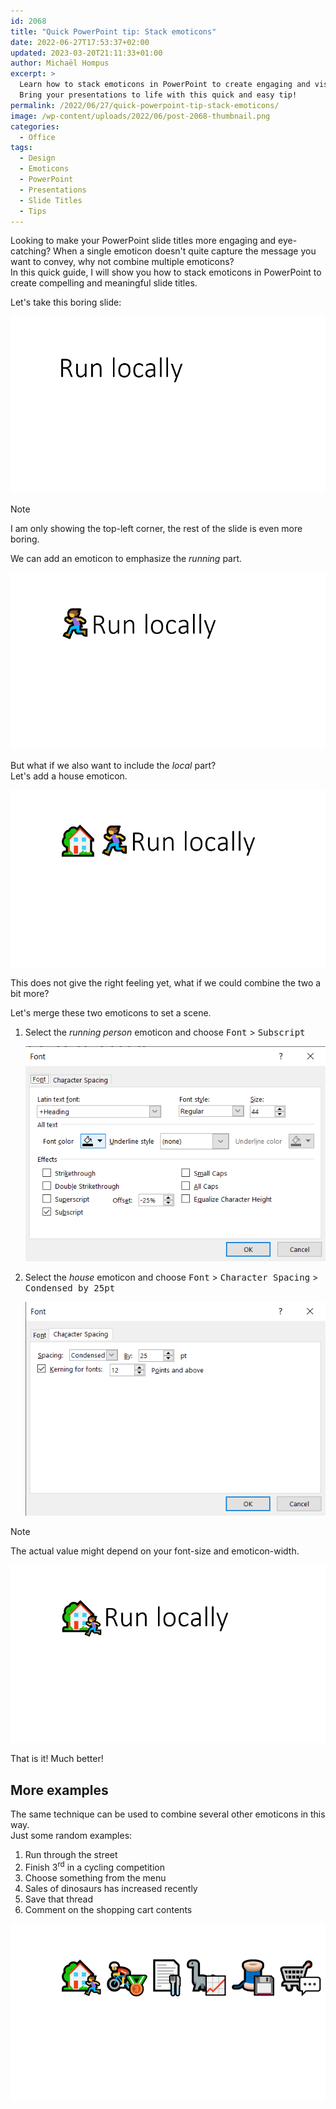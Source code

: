 ```yaml
---
id: 2068
title: "Quick PowerPoint tip: Stack emoticons"
date: 2022-06-27T17:53:37+02:00
updated: 2023-03-20T21:11:33+01:00
author: Michaël Hompus
excerpt: >
  Learn how to stack emoticons in PowerPoint to create engaging and visually appealing slide titles.
  Bring your presentations to life with this quick and easy tip!
permalink: /2022/06/27/quick-powerpoint-tip-stack-emoticons/
image: /wp-content/uploads/2022/06/post-2068-thumbnail.png
categories:
  - Office
tags:
  - Design
  - Emoticons
  - PowerPoint
  - Presentations
  - Slide Titles
  - Tips
---
```


Looking to make your PowerPoint slide titles more engaging and eye-catching?
When a single emoticon doesn't quite capture the message you want to convey,
why not combine multiple emoticons?  
In this quick guide,
I will show you how to stack emoticons in PowerPoint to create compelling and meaningful slide titles.

<!--more-->

Let's take this boring slide:

![Slide with only the title text "Run locally"](/wp-content/uploads/2022/06/boring-run-locally.png 'Slide with only the title text "Run locally"')

> [!NOTE]
> I am only showing the top-left corner, the rest of the slide is even more boring.

We can add an emoticon to emphasize the _running_ part.

![Slide with the title "Run locally" prefixed with a running person emoticon](/wp-content/uploads/2022/06/running-emoticon.png 'Slide with the title "Run locally" prefixed with a running person emoticon')

But what if we also want to include the _local_ part?  
Let's add a house emoticon.

![Slide with the title "Run locally" prefixed with both a house and running person emoticon](/wp-content/uploads/2022/06/house-and-running-emoticons.png 'Slide with the title "Run locally" prefixed with both a house and running person emoticon')

This does not give the right feeling yet, what if we could combine the two a bit more?

Let's merge these two emoticons to set a scene.

1. Select the *running person* emoticon and choose <kbd>Font</kbd> > <kbd>Subscript</kbd>

   ![Font menu with the Subscript option checked](/wp-content/uploads/2022/06/font-dialog-subscript.png "Font menu with the Subscript option checked")

2. Select the *house* emoticon and choose <kbd>Font</kbd> > <kbd>Character Spacing</kbd> > <kbd>Condensed by 25pt</kbd>

   ![Font menu with the Character Spacing set to Condensed by 25pt](/wp-content/uploads/2022/06/font-dialog-character-spacing.png "Font menu with the Character Spacing set to Condensed by 25pt")

> [!NOTE]
> The actual value might depend on your font-size and emoticon-width.

![Slide with the title "Run locally" prefixed with a person running in front of a house emoticon](/wp-content/uploads/2022/06/house-and-running-emoticons-stacked.png 'Slide with the title "Run locally" prefixed with a person running in front of a house emoticon')

That is it! Much better!

## More examples

The same technique can be used to combine several other emoticons in this way.  
Just some random examples:

1. Run through the street
2. Finish 3<sup>rd</sup> in a cycling competition
3. Choose something from the menu
4. Sales of dinosaurs has increased recently
5. Save that thread
6. Comment on the shopping cart contents

![Examples of several combinations of emoticons in PowerPoint](/wp-content/uploads/2022/06/examples-stacked-emoticons.png "Examples of several combinations of emoticons in PowerPoint")

